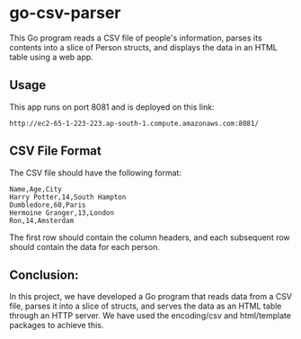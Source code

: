 # go-csv-parser
This Go program reads a CSV file of people's information, parses its contents into a slice of Person structs, and displays the data in an HTML table using a web app. 
## Usage
This app runs on port 8081 and is deployed on this link: 
```
http://ec2-65-1-223-223.ap-south-1.compute.amazonaws.com:8081/
```
## CSV File Format
The CSV file should have the following format:
```
Name,Age,City
Harry Potter,14,South Hampton
Dumbledore,60,Paris
Hermoine Granger,13,London
Ron,14,Amsterdam
```
The first row should contain the column headers, and each subsequent row should contain the data for each person.

## Conclusion:
In this project, we have developed a Go program that reads data from a CSV file, parses it into a slice of structs, and serves the data as an HTML table through an HTTP server. We have used the encoding/csv and html/template packages to achieve this.

